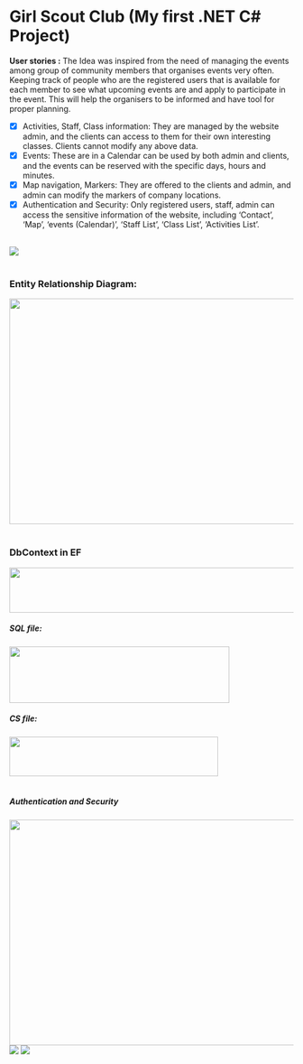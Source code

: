 # Girl Scout Club (My first .NET C# Project)


**User stories :**
The Idea was inspired from the need of managing the events among group of community members that organises events very often. Keeping track of people who are the registered users that is available for each member to see what upcoming events are and apply to participate in the event. This will help the organisers to be informed and have tool for proper planning.
- [x] Activities, Staff, Class information: 
They are managed by the website admin, and the clients can access to them for their own interesting classes. Clients cannot modify any above data.
- [x] Events: 
These are in a Calendar can be used by both admin and clients, and the events can be reserved with the specific days, hours and minutes.
- [x] Map navigation, Markers:
They are offered to the clients and admin, and admin can modify the markers of company locations.
- [x] Authentication and Security: 
Only registered users, staff, admin can access the sensitive information of the website, including ‘Contact’, ‘Map’, ‘events (Calendar)’, ‘Staff List’, ‘Class List’, ‘Activities List’. 
</br></br>
<img src="https://user-images.githubusercontent.com/44200835/67093730-0470cf80-f1fe-11e9-9149-708a4040ca1a.png">
</br></br>
<h3>Entity Relationship Diagram: </h3>
<img src="https://user-images.githubusercontent.com/44200835/67093223-dd65ce00-f1fc-11e9-8577-150a58bee269.png" width="550" height="400">
</br></br>
<h3>DbContext in EF</h3>
<img src="https://user-images.githubusercontent.com/44200835/67094804-400c9900-f200-11e9-83f3-e5e90c5fb4b4.png" width="600" height="80">
<h5>SQL file:</h5>
<img src="https://user-images.githubusercontent.com/44200835/67094359-6ed63f80-f1ff-11e9-9675-2a74d5496a50.png" width="390" height="100">
<h5>CS file:</h5>
<img src="https://user-images.githubusercontent.com/44200835/67094364-71d13000-f1ff-11e9-9f77-9c094d3d9610.png" width="370" height="70">
</br></br>
<h5>Authentication and Security</h5>
<img src="https://user-images.githubusercontent.com/44200835/67095200-14d67980-f201-11e9-827e-4429b389b3d8.png" width="550" height="400">
<img src="https://user-images.githubusercontent.com/44200835/67095210-1bfd8780-f201-11e9-836d-71ad65356d73.png">
<img src="https://user-images.githubusercontent.com/44200835/67095213-1e5fe180-f201-11e9-888a-018f14361962.png">

